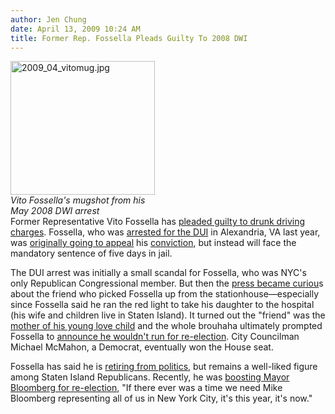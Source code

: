 ```yaml
---
author: Jen Chung
date: April 13, 2009 10:24 AM
title: Former Rep. Fossella Pleads Guilty To 2008 DWI
---
```


<p><span class="mt-enclosure mt-enclosure-image" style="display: inline;"> </span></p><div class="image-left" style=" width:231px; "> <img alt="2009_04_vitomug.jpg" src="https://web.archive.org/web/20110629173216im_/http://gothamist.com/attachments/jen/2009_04_vitomug.jpg" width="231" height="214"> <br> <i>Vito Fossella&apos;s mugshot from his May 2008 DWI arrest</i></div> Former Representative Vito Fossella has <a href="https://web.archive.org/web/20110629173216/http://www.nypost.com/seven/04132009/news/nationalnews/fossella_pleads_guilty_to_dui_164238.htm">pleaded guilty to drunk driving charges</a>.  Fossella, who was <a href="https://web.archive.org/web/20110629173216/http://gothamist.com/2008/05/02/fossella_dwi.php">arrested for the DUI</a> in Alexandria, VA last year, was <a href="https://web.archive.org/web/20110629173216/http://www.silive.com/news/index.ssf/2009/04/jury_trial_to_begin_this_morni.html">originally going to appeal</a> his <a href="https://web.archive.org/web/20110629173216/http://gothamist.com/2008/10/17/vito_fossella_convicted_of_drunk_dr.php">conviction</a>, but instead will face the mandatory sentence of five days in jail.  <p></p>

<p>The DUI arrest was initially a small scandal for Fossella, who was NYC&apos;s only Republican Congressional member.  But then the <a href="https://web.archive.org/web/20110629173216/http://gothamist.com/2008/05/04/press_descends.php">press became curiou</a>s about the friend who picked Fossella up from the stationhouse&#x2014;especially since Fossella said  he ran the red light to take his daughter to the hospital (his wife and children live in Staten Island).  It turned out the &quot;friend&quot; was the <a href="https://web.archive.org/web/20110629173216/http://gothamist.com/2008/05/08/vito_fossella_a.php">mother of his young love child</a> and the whole brouhaha ultimately prompted Fossella to <a href="https://web.archive.org/web/20110629173216/http://gothamist.com/2008/05/20/vito_fossella_a_2.php">announce he wouldn&apos;t run for re-election</a>.  City Councilman Michael McMahon, a Democrat, eventually won the House seat.</p>

<p>Fossella has said he is <a href="https://web.archive.org/web/20110629173216/http://gothamist.com/2008/12/15/fossella_has_farewell_brunch.php">retiring from politics</a>, but remains a well-liked figure among Staten Island Republicans.  Recently, he was <a href="https://web.archive.org/web/20110629173216/http://www.politickerny.com/2750/fossella-makes-case-bloomberg">boosting Mayor Bloomberg for re-election</a>, &quot;If there ever was a time we need Mike Bloomberg representing all of us in New York City, it&apos;s this year, it&apos;s now.&quot;</p>